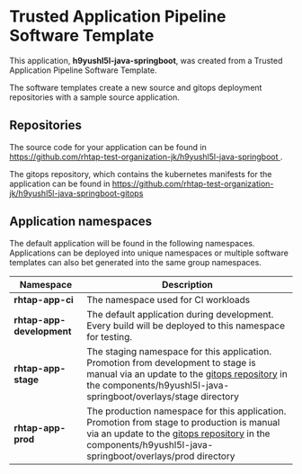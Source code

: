 # Trusted Application Pipeline Software Template

This application, **h9yushl5l-java-springboot**, was created from a Trusted Application Pipeline Software Template.

The software templates create a new source and gitops deployment repositories with a sample source application. 

## Repositories

The source code for your application can be found in [https://github.com/rhtap-test-organization-jk/h9yushl5l-java-springboot ](https://github.com/rhtap-test-organization-jk/h9yushl5l-java-springboot ).
 
The gitops repository, which contains the kubernetes manifests for the application can be found in 
[https://github.com/rhtap-test-organization-jk/h9yushl5l-java-springboot-gitops ](https://github.com/rhtap-test-organization-jk/h9yushl5l-java-springboot-gitops ) 

## Application namespaces 

The default application will be found in the following namespaces. Applications can be deployed into unique namespaces or multiple software templates can also bet generated into the same group namespaces.  

|  Namespace   |  Description   |  
| -------- | -------- |
| **rhtap-app-ci** | The namespace used for CI workloads |
| **rhtap-app-development** | The default application during development. Every build will be deployed to this namespace for testing. |
| **rhtap-app-stage** | The staging namespace for this application. Promotion from development to stage is manual via an update to the [gitops repository](https://github.com/rhtap-test-organization-jk/h9yushl5l-java-springboot-gitops ) in the components/h9yushl5l-java-springboot/overlays/stage directory |
| **rhtap-app-prod** | The production namespace for this application. Promotion from stage to production is manual via an update to the [gitops repository](https://github.com/rhtap-test-organization-jk/h9yushl5l-java-springboot-gitops ) in the components/h9yushl5l-java-springboot/overlays/prod directory |